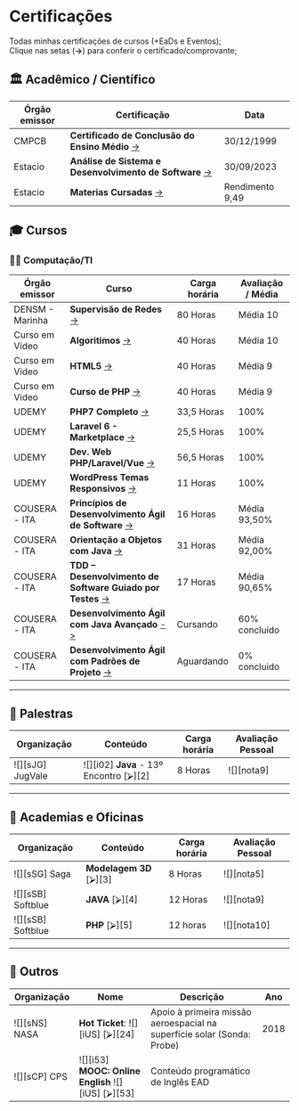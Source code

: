 <!--
AVISO: Para editar/visualizar este arquivo .md troque o "Soft wrap" pelo "No wrap"
-->

# Certificações
Todas minhas certificações de cursos (+EaDs e Eventos);  
Clique nas setas (**->**) para conferir o certificado/comprovante;  


## 🏛 Acadêmico / Científico
| Órgão emissor          | Certificação                                                      | Data                       |
| ---------------------- | ----------------------------------------------------------------- | -------------------------- |
| CMPCB                  | **Certificado de Conclusão do Ensino Médio**    [->][EnsinoMedio] | 30/12/1999                 |
| Estacio                | **Análise de Sistema e Desenvolvimento de Software** [->][Faculdade]   | 30/09/2023            |
| Estacio                | **Materias Cursadas** [->][Cursadas]                             | Rendimento 9,49           |

<!-- Acadêmico / Científico-->
[EnsinoMedio]: https://drive.google.com/file/d/1s1dFQfJ1h2pVy9ZDi647cZTsTZrTNpdQ/view?usp=sharing
[Faculdade]: https://drive.google.com/file/d/1a6yLq5hgrF8EcRl3zCOw-WG2JWuZvawD/view?usp=sharing
[Cursadas]: https://drive.google.com/file/d/1ysSblu8zhpoBubeSv0pOW3nWKc9lAHWh/view?usp=sharing
<!-- Acadêmico / Científico -->

## 🎓 Cursos 

### 🧑‍💻 Computação/TI

| Órgão emissor      | Curso                                                        | Carga horária      | Avaliação / Média |
| ------------------ | ------------------------------------------------------------ | ------------------ | ----------------- |
| DENSM - Marinha    | **Supervisão de Redes**               [->][SupervisorRedes]  | 80 Horas           | Média 10          |
| Curso em Video     | **Algoritimos**                       [->][Algo]             | 40 Horas           | Média 10          |
| Curso em Video     | **HTML5**                            [->][HTML5]             | 40 Horas           |  Média 9          |
| Curso em Video     | **Curso de PHP**                     [->][PHP]               | 40 Horas           |  Média 9          |
| UDEMY              | **PHP7 Completo**                    [->][PHP7]              | 33,5 Horas         |  100%             |
| UDEMY              | **Laravel 6 - Marketplace**          [->][LARAVEL6]          | 25,5 Horas         |  100%             |
| UDEMY              | **Dev. Web PHP/Laravel/Vue**         [->][WEB]               | 56,5 Horas         |  100%             |
| UDEMY              | **WordPress Temas Responsivos**      [->][WP]                | 11 Horas           |  100%             |
| COUSERA - ITA      | **Princípios de Desenvolvimento Ágil de Software** [->][PDAS] | 16 Horas          |  Média 93,50%     |
| COUSERA - ITA      | **Orientação a Objetos com Java**                   [->][OOJ] | 31 Horas          |  Média 92,00%     |
| COUSERA - ITA      | **TDD – Desenvolvimento de Software Guiado por Testes** [->][TDD] | 17 Horas      |  Média 90,65%     |
| COUSERA - ITA      | **Desenvolvimento Ágil com Java Avançado** [->][DEVJAVA] | Cursando      |  60% concluido     |
| COUSERA - ITA      | **Desenvolvimento Ágil com Padrões de Projeto** [->][DEVAPP] | Aguardando    |  0% concluido     |

---

<!-- Cursos -->
[SupervisorRedes]: https://drive.google.com/file/d/14_YS6F9hF0YJcjjP1ssTFl1DKvCVgfyW/view?usp=sharing
[Algo]: https://drive.google.com/file/d/1Z1sh7jeRZzRpEbCrmrjI_OdTdA63HEk7/view?usp=sharing
[HTML5]: https://drive.google.com/file/d/1GA9XapRiZRXHmbx78yME7jEgvnkhKJ1O/view?usp=sharing
[PHP]: https://drive.google.com/file/d/16apwJhvLxBSc2ksgfasmI8aJL-eUAcup/view?usp=sharing
[PHP7]: https://drive.google.com/file/d/1OS5MX8qMRpCqQwQXZsGO1PHzg0JaDo_h/view?usp=sharing
[LARAVEL6]: https://drive.google.com/file/d/1Oll8v6nh_TTXQSNKAenPMx-skakAn9TI/view?usp=sharing
[WEB]: https://drive.google.com/file/d/1WkOtH9oVgTVNf7TiXuxxFJIhRxDZDgkI/view?usp=sharing
[WP]: https://drive.google.com/file/d/1CC_NtQ0BQ541L9F06QAWYFWZXeTDY5k4/view?usp=sharing
[PDAS]: https://coursera.org/share/a2455795efa53fbfbdc7b98ebadd5cbe
[OOJ]: https://coursera.org/share/a28bebd8831c992867533368cddc35c4
[TDD]: https://coursera.org/share/88c5c5a17228277094cee3232fca98fa
[DEVJAVA]: https://www.coursera.org/learn/desenvolvimento-agil-com-java-avancado/home/welcome
[DEVAPP]: https://www.coursera.org/learn/desenvolvimento-agil-com-padroes-de-projeto/home/welcome
<!--  Cursos -->

## 💬 Palestras
  | Organização         | Conteúdo                                                                 | Carga horária | Avaliação Pessoal |
  | ------------------- | ------------------------------------------------------------------------ | ------------- | ----------------- |
  | ![][sJG] JugVale    | ![][i02] **Java** - 13º Encontro                                 [⮚][2]  | 8 Horas       | ![][nota9]        |
 
---
## 📜 Academias e Oficinas
  | Organização         | Conteúdo                  | Carga horária | Avaliação Pessoal |
  | ------------------- | ------------------------- | ------------- | ----------------- |
  | ![][sSG] Saga       | **Modelagem 3D**  [⮚][3]  | 8 Horas       | ![][nota5]        |
  | ![][sSB] Softblue   | **JAVA**          [⮚][4]  | 12 Horas      | ![][nota9]        |
  | ![][sSB] Softblue   | **PHP**           [⮚][5]  | 12 horas      | ![][nota10]       |
   
---
## 🎲 Outros
| Organização     | Nome                                                       | Descrição                                                                | Ano  |
| --------------- | ---------------------------------------------------------- | -------------------------------------------------------------------------| ---- |
| ![][sNS] NASA   | **Hot Ticket**: ![][iUS] [⮚][24]                           | Apoio à primeira missão aeroespacial na superfície solar (Sonda: Probe)  | 2018 |
| ![][sCP] CPS    | ![][i53] **MOOC: Online English** ![][iUS]     [⮚][53]   | Conteúdo programático de Inglês EAD                                        |
